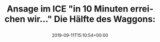 ---
retweeted: false
source: <a href="http://www.samruston.co.uk" rel="nofollow">Flamingo for Android</a>
entities:
  user_mentions: []
  urls: []
  symbols: []
  media:
  - expanded_url: https://twitter.com/bascht/status/1171803310296375297/photo/1
    indices:
    - '69'
    - '92'
    url: https://t.co/mfdRPSBOpm
    media_url: http://pbs.twimg.com/media/EEMU5oNXYAEwqck.jpg
    id_str: '1171803308325036033'
    id: '1171803308325036033'
    media_url_https: https://pbs.twimg.com/media/EEMU5oNXYAEwqck.jpg
    sizes:
      large:
        w: '1000'
        h: '500'
        resize: fit
      medium:
        w: '1000'
        h: '500'
        resize: fit
      thumb:
        w: '150'
        h: '150'
        resize: crop
      small:
        w: '680'
        h: '340'
        resize: fit
    type: photo
    display_url: pic.twitter.com/mfdRPSBOpm
  hashtags: []
display_text_range:
- '0'
- '92'
favorite_count: '1'
id_str: '1171803310296375297'
truncated: false
retweet_count: '0'
id: '1171803310296375297'
possibly_sensitive: false
created_at: Wed Sep 11 15:10:54 +0000 2019
favorited: false
full_text: |-
  Ansage im ICE "in 10 Minuten erreichen wir…"
  Die Hälfte des Waggons:
lang: de
extended_entities:
  media:
  - expanded_url: https://twitter.com/bascht/status/1171803310296375297/photo/1
    indices:
    - '69'
    - '92'
    url: https://t.co/mfdRPSBOpm
    media_url: http://pbs.twimg.com/media/EEMU5oNXYAEwqck.jpg
    id_str: '1171803308325036033'
    id: '1171803308325036033'
    media_url_https: https://pbs.twimg.com/media/EEMU5oNXYAEwqck.jpg
    sizes:
      large:
        w: '1000'
        h: '500'
        resize: fit
      medium:
        w: '1000'
        h: '500'
        resize: fit
      thumb:
        w: '150'
        h: '150'
        resize: crop
      small:
        w: '680'
        h: '340'
        resize: fit
    type: photo
    display_url: pic.twitter.com/mfdRPSBOpm
tags:
- pesos/twitter
date: '2019-09-11T15:10:54+00:00'
src: https://twitter.com/bascht/status/1171803310296375297
original_url: https://twitter.com/bascht/status/1171803310296375297
type: twitter_tweet
media_url: https://img.bascht.com/twitter/pbs.twimg.com/media/EEMU5oNXYAEwqck.jpg
text: |-
  Ansage im ICE "in 10 Minuten erreichen wir…"
  Die Hälfte des Waggons:
title: |
  Ansage im ICE "in 10 Minuten erreichen wir…"
  Die Hälfte des Waggons:

---